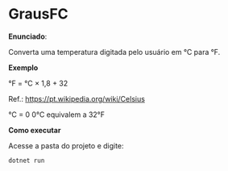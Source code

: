 # GrausFC

**Enunciado**:

Converta uma temperatura digitada pelo usuário em °C para °F.

**Exemplo**

°F = °C × 1,8 + 32

Ref.: https://pt.wikipedia.org/wiki/Celsius

°C = 0
0°C equivalem a 32°F

**Como executar**

Acesse a pasta do projeto e digite:

```
dotnet run 
```